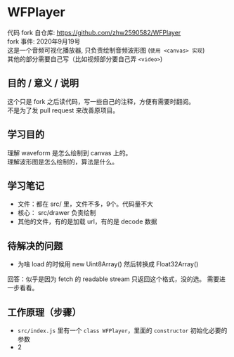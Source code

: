 # WFPlayer
代码 fork 自仓库: https://github.com/zhw2590582/WFPlayer         
fork 事件: 2020年9月19号    
这是一个音频可视化播放器, 只负责绘制音频波形图 (`使用 <canvas> 实现`)      
其他的部分需要自己写（比如视频部分要自己弄 `<video>`)   

## 目的 / 意义 / 说明
这个只是 fork 之后读代码，写一些自己的注释，方便有需要时翻阅。     
不是为了发 pull request 来改善原项目。    

## 学习目的
理解 waveform 是怎么绘制到 canvas 上的。  
理解波形图是怎么绘制的，算法是什么。    

## 学习笔记
* 文件：都在 src/ 里，文件不多，9个。代码量不大
* 核心： src/drawer 负责绘制
* 其他的文件，有的是加载 url，有的是 decode 数据

## 待解决的问题
* 为啥 load 的时候用 new Uint8Array() 
然后转换成 Float32Array()

回答：似乎是因为 fetch 的 readable stream 只返回这个格式，没的选。
需要进一步看看。

## 工作原理（步骤）
* `src/index.js` 里有一个 `class WFPlayer`，里面的 `constructor` 初始化必要的参数
* 2